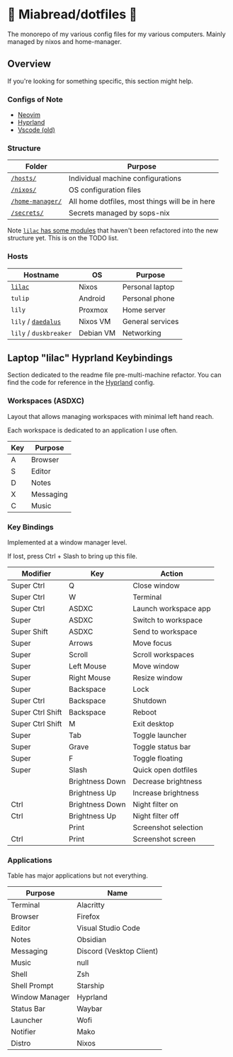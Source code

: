 # 🥕 Miabread/dotfiles 🐇

The monorepo of my various config files for my various computers. Mainly managed by nixos and home-manager.

## Overview

If you're looking for something specific, this section might help.

### Configs of Note

- [Neovim](/home-manager/nvim)
- [Hyprland](/hosts/lilac/home-manager/desktop/hyprland.nix)
- [Vscode (old)](/hosts/lilac/home-manager/dev/vscode.nix)

### Structure

| Folder                            | Purpose                                        |
| --------------------------------- | ---------------------------------------------- |
| [`/hosts/`](/hosts)               | Individual machine configurations              |
| [`/nixos/`](/nixos)               | OS configuration files                         |
| [`/home-manager/`](/home-manager) | All home dotfiles, most things will be in here |
| [`/secrets/`](/secrets)           | Secrets managed by sops-nix                    |

Note [`lilac` has some modules](/hosts/lilac) that haven't been refactored into the new structure yet. This is on the TODO list.

### Hosts

| Hostname                               | OS        | Purpose          |
| -------------------------------------- | --------- | ---------------- |
| [`lilac`](/hosts/lilac)                | Nixos     | Personal laptop  |
| `tulip`                                | Android   | Personal phone   |
| `lily`                                 | Proxmox   | Home server      |
| `lily` / [`daedalus`](/hosts/daedalus) | Nixos VM  | General services |
| `lily` / `duskbreaker`                 | Debian VM | Networking       |



## Laptop "lilac" Hyprland Keybindings

Section dedicated to the readme file pre-multi-machine refactor. You can find the  code for reference in the [Hyprland](/hosts/lilac/home-manager/desktop/hyprland.nix) config.

### Workspaces (ASDXC)

Layout that allows managing workspaces with minimal left hand reach.

Each workspace is dedicated to an application I use often.

| Key | Purpose   |
| --- | --------- |
| A   | Browser   |
| S   | Editor    |
| D   | Notes     |
| X   | Messaging |
| C   | Music     |

### Key Bindings

Implemented at a window manager level.

If lost, press Ctrl + Slash to bring up this file.

| Modifier         | Key             | Action               |
| ---------------- | --------------- | -------------------- |
| Super Ctrl       | Q               | Close window         |
| Super Ctrl       | W               | Terminal             |
| Super Ctrl       | ASDXC           | Launch workspace app |
| Super            | ASDXC           | Switch to workspace  |
| Super Shift      | ASDXC           | Send to workspace    |
| Super            | Arrows          | Move focus           |
| Super            | Scroll          | Scroll workspaces    |
| Super            | Left Mouse      | Move window          |
| Super            | Right Mouse     | Resize window        |
| Super            | Backspace       | Lock                 |
| Super Ctrl       | Backspace       | Shutdown             |
| Super Ctrl Shift | Backspace       | Reboot               |
| Super Ctrl Shift | M               | Exit desktop         |
| Super            | Tab             | Toggle launcher      |
| Super            | Grave           | Toggle status bar    |
| Super            | F               | Toggle floating      |
| Super            | Slash           | Quick open dotfiles  |
|                  | Brightness Down | Decrease brightness  |
|                  | Brightness Up   | Increase brightness  |
| Ctrl             | Brightness Down | Night filter on      |
| Ctrl             | Brightness Up   | Night filter off     |
|                  | Print           | Screenshot selection |
| Ctrl             | Print           | Screenshot screen    |

### Applications

Table has major applications but not everything.

| Purpose        | Name                     |
| -------------- | ------------------------ |
| Terminal       | Alacritty                |
| Browser        | Firefox                  |
| Editor         | Visual Studio Code       |
| Notes          | Obsidian                 |
| Messaging      | Discord (Vesktop Client) |
| Music          | null                     |
| Shell          | Zsh                      |
| Shell Prompt   | Starship                 |
| Window Manager | Hyprland                 |
| Status Bar     | Waybar                   |
| Launcher       | Wofi                     |
| Notifier       | Mako                     |
| Distro         | Nixos                    |
